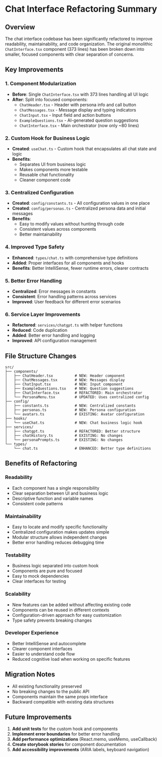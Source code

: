 # Chat Interface Refactoring Summary

## Overview

The chat interface codebase has been significantly refactored to improve readability, maintainability, and code organization. The original monolithic `ChatInterface.tsx` component (373 lines) has been broken down into smaller, focused components with clear separation of concerns.

## Key Improvements

### 1. **Component Modularization**

- **Before**: Single `ChatInterface.tsx` with 373 lines handling all UI logic
- **After**: Split into focused components:
  - `ChatHeader.tsx` - Header with persona info and call button
  - `ChatMessages.tsx` - Message display and typing indicators
  - `ChatInput.tsx` - Input field and action buttons
  - `ExampleQuestions.tsx` - AI-generated question suggestions
  - `ChatInterface.tsx` - Main orchestrator (now only ~80 lines)

### 2. **Custom Hook for Business Logic**

- **Created**: `useChat.ts` - Custom hook that encapsulates all chat state and logic
- **Benefits**:
  - Separates UI from business logic
  - Makes components more testable
  - Reusable chat functionality
  - Cleaner component code

### 3. **Centralized Configuration**

- **Created**: `config/constants.ts` - All configuration values in one place
- **Created**: `config/personas.ts` - Centralized persona data and initial messages
- **Benefits**:
  - Easy to modify values without hunting through code
  - Consistent values across components
  - Better maintainability

### 4. **Improved Type Safety**

- **Enhanced**: `types/chat.ts` with comprehensive type definitions
- **Added**: Proper interfaces for all components and hooks
- **Benefits**: Better IntelliSense, fewer runtime errors, clearer contracts

### 5. **Better Error Handling**

- **Centralized**: Error messages in constants
- **Consistent**: Error handling patterns across services
- **Improved**: User feedback for different error scenarios

### 6. **Service Layer Improvements**

- **Refactored**: `services/chatgpt.ts` with helper functions
- **Reduced**: Code duplication
- **Added**: Better error handling and logging
- **Improved**: API configuration management

## File Structure Changes

```
src/
├── components/
│   ├── ChatHeader.tsx          # NEW: Header component
│   ├── ChatMessages.tsx        # NEW: Messages display
│   ├── ChatInput.tsx           # NEW: Input component
│   ├── ExampleQuestions.tsx    # NEW: Question suggestions
│   ├── ChatInterface.tsx       # REFACTORED: Main orchestrator
│   └── PersonaMenu.tsx         # UPDATED: Uses centralized config
├── config/
│   ├── constants.ts            # NEW: Centralized constants
│   ├── personas.ts             # NEW: Persona configuration
│   └── avatars.ts              # EXISTING: Avatar configuration
├── hooks/
│   └── useChat.ts              # NEW: Chat business logic hook
├── services/
│   ├── chatgpt.ts              # REFACTORED: Better structure
│   ├── chatHistory.ts          # EXISTING: No changes
│   └── personaPrompts.ts       # EXISTING: No changes
└── types/
    └── chat.ts                 # ENHANCED: Better type definitions
```

## Benefits of Refactoring

### **Readability**

- Each component has a single responsibility
- Clear separation between UI and business logic
- Descriptive function and variable names
- Consistent code patterns

### **Maintainability**

- Easy to locate and modify specific functionality
- Centralized configuration makes updates simple
- Modular structure allows independent changes
- Better error handling reduces debugging time

### **Testability**

- Business logic separated into custom hook
- Components are pure and focused
- Easy to mock dependencies
- Clear interfaces for testing

### **Scalability**

- New features can be added without affecting existing code
- Components can be reused in different contexts
- Configuration-driven approach for easy customization
- Type safety prevents breaking changes

### **Developer Experience**

- Better IntelliSense and autocomplete
- Clearer component interfaces
- Easier to understand code flow
- Reduced cognitive load when working on specific features

## Migration Notes

- All existing functionality preserved
- No breaking changes to the public API
- Components maintain the same props interface
- Backward compatible with existing data structures

## Future Improvements

1. **Add unit tests** for the custom hook and components
2. **Implement error boundaries** for better error handling
3. **Add performance optimizations** (React.memo, useMemo, useCallback)
4. **Create storybook stories** for component documentation
5. **Add accessibility improvements** (ARIA labels, keyboard navigation)

